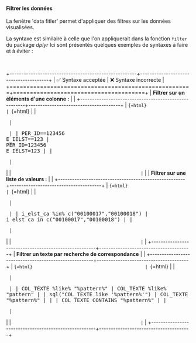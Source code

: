 #### Filtrer les données

La fenêtre 'data fitler' permet d'appliquer des filtres sur les données visualisées.

La syntaxe est similaire à celle que l'on appliquerait dans la fonction `filter` du package *dplyr* Ici sont présentés quelques exemples de syntaxes à faire et à éviter :

<p>

 

</p>

+------------------------------------------------------+---------------------------------------+
| ✅ Syntaxe acceptée                                   | ❌ Syntaxe incorrecte                  |
+======================================================+=======================================+
| **Filtrer sur un éléments d'une colonne :**          |                                       |
+------------------------------------------------------+---------------------------------------+
| ```{=html}                                           | ```{=html}                            |
| <pre>                                                | <pre>                                 |
| PER_ID==123456<br>E_IELST==123                       | PER_ID=123456<br>E_IELST=123   |
| </pre>                                               | </pre>                                |
| ```                                                  | ```                                   |
| **Filtrer sur une liste de valeurs :**               |                                       |
+------------------------------------------------------+---------------------------------------+
| ```{=html}                                           | ```{=html}                            |
| <pre>                                                | <pre>                                 |
| i_elst_ca %in% c("00100017","00100018")              | i_elst_ca in c("00100017","00100018") |
| </pre>                                               | </pre>                                |
| ```                                                  | ```                                   |
+------------------------------------------------------+---------------------------------------+
| **Filtrer un texte par recherche de correspondance** |                                       |
+------------------------------------------------------+---------------------------------------+
| ```{=html}                                           | ```{=html}                            |
| <pre>                                                |  <pre>                                |
| COL_TEXTE %like% "%pattern%"                         | COL_TEXTE %like% "pattern"            |
| sql("COL_TEXTE like '%pattern%'")                    | COL_TEXTE like "%pattern%"            |
|                                                      | COL_TEXTE CONTAINS "%pattern%"        |
| </pre>                                               | </pre>                                |
| ```                                                  | ```                                   |
+------------------------------------------------------+---------------------------------------+
